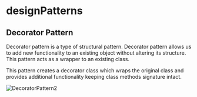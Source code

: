 # designPatterns

## Decorator Pattern

Decorator pattern is a type of structural pattern. 
Decorator pattern allows us to add new functionality to an existing object without altering its structure. 
This pattern acts as a wrapper to an existing class.

This pattern creates a decorator class which wraps the original class and provides additional functionality keeping class methods signature intact.


![DecoratorPattern2](https://github.com/sid-shaha/designPatterns/assets/120220394/9072e7e6-c82b-406c-b00a-8173130dc41f)
